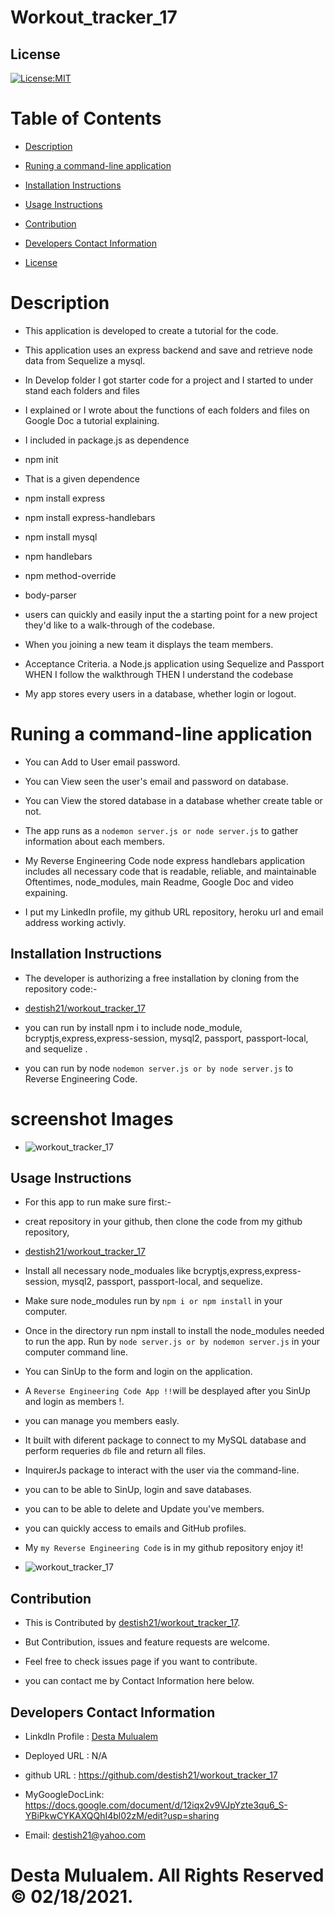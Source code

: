
 # Workout_tracker_17


   ## License
   [![License:MIT](https://img.shields.io/badge/License-MIT-yellow.svg)](https://opensource.org/licenses/MIT)

   # Table of Contents

   * [Description](#Description)

   * [Runing a command-line application ](#Runing-a-command-line-application) 

   * [Installation Instructions](#installation-instructions)
  
   * [Usage Instructions](#usage-instructions)
  
   * [Contribution](#Contribution)
  
   * [Developers Contact Information](#Developers-Contact-Information)

   * [License](#license)

   # Description

   * This application is developed to create a tutorial for the code.
   * This application uses an express backend and save and retrieve node data from Sequelize a mysql. 
   * In Develop folder I got starter code for a project and I started to under stand each  folders and  files
   * I explained or I wrote about the functions of each folders and files on Google Doc a tutorial explaining. 
   * I included in package.js as dependence

   * npm init

   * That is a given dependence

   * npm install express

   * npm install express-handlebars

   * npm install mysql

   * npm handlebars

   * npm method-override

   * body-parser

   * users can quickly and easily input the a starting point for a new project they'd like to a walk-through of the codebase.

   * When you joining a new team  it displays the team members. 

   * Acceptance Criteria.
     a Node.js application using Sequelize and Passport
     WHEN I follow the walkthrough
     THEN I understand the codebase 

   * My app stores every users in a database, whether login or logout.

   #  Runing a command-line application 

   * You can Add to User email password.
   
   * You can View seen the user's email and password on database.
 
   * You can View the stored database in a database whether create table or not.

   * The app runs as a `nodemon server.js or node server.js` to gather information about each members. 

   * My Reverse Engineering Code  node express handlebars application includes all necessary code that is readable, reliable, and maintainable Oftentimes, node_modules,  main Readme, Google Doc and video expaining.

   * I put my LinkedIn profile, my github URL repository, heroku url and email address working activly.

   ## Installation Instructions

   * The developer is authorizing a free installation by cloning from the repository code:- 

   * [destish21/workout_tracker_17](https://github.com/destish21/workout_tracker_17)

   * you can run by install npm i to include node_module, bcryptjs,express,express-session,  mysql2, passport, passport-local, and sequelize .

   * you can run by node `nodemon server.js or by node server.js` to Reverse Engineering Code.

   # screenshot Images
   * ![workout_tracker_17](./Develop/public/assets/images/Screenshot1.png)

   ## Usage Instructions

   * For this app to run make sure first:-

   * creat repository in your github, then clone the code from my github repository,

   * [destish21/workout_tracker_17](https://github.com/destish21/workout_tracker_17)

   * Install all necessary  node_moduales like bcryptjs,express,express-session, mysql2, passport, passport-local, and sequelize.

   * Make sure node_modules run by `npm i or npm install`
     in your computer.

   * Once in the directory run npm install to install the node_modules needed to run the app.
    Run by  `node server.js or by nodemon server.js` in your computer command line.

   * You can SinUp to the form and login on the application.

   * A `Reverse Engineering Code
     App !!`will be desplayed after you SinUp and login as members !. 

   * you can manage you members easly.

   * It built with diferent package to connect to my MySQL database and perform requeries `db` file and return all files.

   * InquirerJs package to interact with the user via the command-line.

   * you can to be able to SinUp, login and save databases.

   * you can to be able to delete and Update  you've members.

   * you can  quickly access to emails and GitHub profiles.

   * My `my Reverse Engineering Code`
    is in my github repository enjoy it!
 
   * ![workout_tracker_17](./Develop/public/assets/images/Screenshot2.png)
    
   ## Contribution

   * This is Contributed by [destish21/workout_tracker_17](https://github.com/destish21/workout_tracker_17). 
   
   * But Contribution, issues and feature requests are welcome.
   * Feel free to check issues page if you want to contribute. 
   * you can contact me by Contact Information here below.

   ## Developers Contact Information
   * LinkdIn Profile : [Desta Mulualem](https://www.linkedin.com/in/desta-mulualem-6718b1203/)
   * Deployed URL : N/A
   * github URL :  https://github.com/destish21/workout_tracker_17
   * MyGoogleDocLink: https://docs.google.com/document/d/12iqx2v9VJpYzte3qu6_S-YBiPkwCYKAXQQhI4bl02zM/edit?usp=sharing

   * Email: destish21@yahoo.com
   
   # Desta Mulualem. All Rights Reserved © 02/18/2021.
